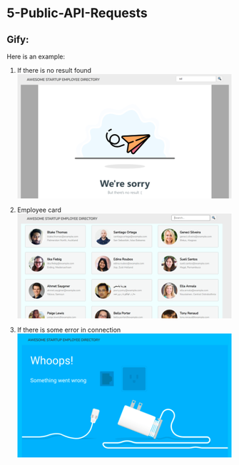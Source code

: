 # 5-Public-API-Requests

## Gify:
Here is an example:

1) If there is no result found
![](Screenshot_no.png)

2) Employee card
![](Screenshot.png)

3) If there is some error in connection
![](Screenshot_error.png)